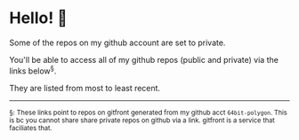 # Hello! 👋

Some of the repos on my github account are set to private.

You'll be able to access all of my github repos (public and private) via the links below<sup>§</sup>.

They are listed from most to least recent.


***
<sub>§: These links point to repos on gitfront generated from my github acct `64bit-polygon`. This is bc you cannot share share private repos on github via a link. gitfront is a service that faciliates that.</sub>
